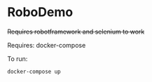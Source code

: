 # RoboDemo
~~Requires robotframework and selenium to work~~
 
 Requires: docker-compose
 
 To run:
    
    docker-compose up
